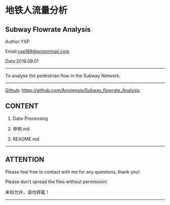 地铁人流量分析
======================================================================
Subway Flowrate Analysis
---------------------------------------

Author:YXP

Email:yxp189@protonmail.com

Data:2019.09.01
************************************************************************
To analyse the pedestrian flow in the Subway Network.
***********************************************************************
[Github](https://github.com/Amoiensis/Subway_flowrate_Analysis): https://github.com/Amoiensis/Subway_flowrate_Analysis

CONTENT
---------------------------------------
 
   1. Data-Processing
   
   2. 申明.md
   
   3. README.md
             
************************************************************************

ATTENTION
---------------------------------------
Please feel free to contact with me for any questions, thank you!

Please don't spread the files without permission!

未经允许，请勿转载！
************************************************************************
